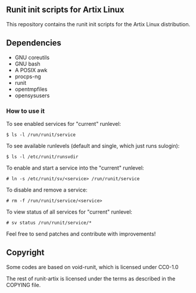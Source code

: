 ## Runit init scripts for Artix Linux

This repository contains the runit init scripts for the Artix Linux
distribution.

## Dependencies

- GNU coreutils
- GNU bash
- A POSIX awk
- procps-ng
- runit
- opentmpfiles
- opensysusers

### How to use it

To see enabled services for "current" runlevel:

    $ ls -l /run/runit/service

To see available runlevels (default and single, which just runs sulogin):

    $ ls -l /etc/runit/runsvdir

To enable and start a service into the "current" runlevel:

    # ln -s /etc/runit/sv/<service> /run/runit/service

To disable and remove a service:

    # rm -f /run/runit/service/<service>

To view status of all services for "current" runlevel:

    # sv status /run/runit/service/*

Feel free to send patches and contribute with improvements!

## Copyright

Some codes are based on void-runit, which is licensed under CC0-1.0

The rest of runit-artix is licensed under the terms as described in the
COPYING file.
